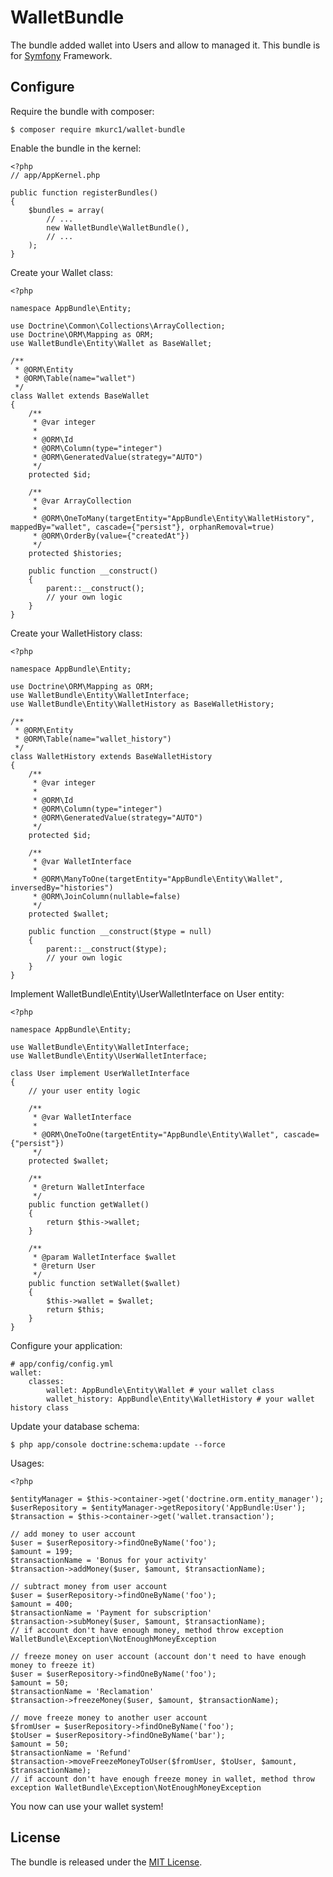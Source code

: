 # WalletBundle

The bundle added wallet into Users and allow to managed it. This bundle is for [Symfony](http://symfony.com/) Framework.

## Configure

Require the bundle with composer:

    $ composer require mkurc1/wallet-bundle

Enable the bundle in the kernel:

    <?php
    // app/AppKernel.php

    public function registerBundles()
    {
        $bundles = array(
            // ...
            new WalletBundle\WalletBundle(),
            // ...
        );
    }

Create your Wallet class:

    <?php
    
    namespace AppBundle\Entity;
    
    use Doctrine\Common\Collections\ArrayCollection;
    use Doctrine\ORM\Mapping as ORM;
    use WalletBundle\Entity\Wallet as BaseWallet;
    
    /**
     * @ORM\Entity
     * @ORM\Table(name="wallet")
     */
    class Wallet extends BaseWallet
    {
        /**
         * @var integer
         *
         * @ORM\Id
         * @ORM\Column(type="integer")
         * @ORM\GeneratedValue(strategy="AUTO")
         */
        protected $id;
        
        /**
         * @var ArrayCollection
         *
         * @ORM\OneToMany(targetEntity="AppBundle\Entity\WalletHistory", mappedBy="wallet", cascade={"persist"}, orphanRemoval=true)
         * @ORM\OrderBy(value={"createdAt"})
         */
        protected $histories;
    
        public function __construct()
        {
            parent::__construct();
            // your own logic
        }
    }
    
Create your WalletHistory class:

    <?php
    
    namespace AppBundle\Entity;
    
    use Doctrine\ORM\Mapping as ORM;
    use WalletBundle\Entity\WalletInterface;
    use WalletBundle\Entity\WalletHistory as BaseWalletHistory;
    
    /**
     * @ORM\Entity
     * @ORM\Table(name="wallet_history")
     */
    class WalletHistory extends BaseWalletHistory
    {
        /**
         * @var integer
         *
         * @ORM\Id
         * @ORM\Column(type="integer")
         * @ORM\GeneratedValue(strategy="AUTO")
         */
        protected $id;
        
        /**
         * @var WalletInterface
         *
         * @ORM\ManyToOne(targetEntity="AppBundle\Entity\Wallet", inversedBy="histories")
         * @ORM\JoinColumn(nullable=false)
         */
        protected $wallet;
        
        public function __construct($type = null)
        {
            parent::__construct($type);
            // your own logic
        }
    }
    
Implement WalletBundle\Entity\UserWalletInterface on User entity:

    <?php

    namespace AppBundle\Entity;

    use WalletBundle\Entity\WalletInterface;
    use WalletBundle\Entity\UserWalletInterface;

    class User implement UserWalletInterface
    {
        // your user entity logic
        
        /**
         * @var WalletInterface
         *
         * @ORM\OneToOne(targetEntity="AppBundle\Entity\Wallet", cascade={"persist"})
         */
        protected $wallet;
        
        /**
         * @return WalletInterface
         */
        public function getWallet()
        {
            return $this->wallet;
        }
    
        /**
         * @param WalletInterface $wallet
         * @return User
         */
        public function setWallet($wallet)
        {
            $this->wallet = $wallet;
            return $this;
        }
    }
    
Configure your application:

    # app/config/config.yml
    wallet:
        classes:
            wallet: AppBundle\Entity\Wallet # your wallet class
            wallet_history: AppBundle\Entity\WalletHistory # your wallet history class
    
Update your database schema:

    $ php app/console doctrine:schema:update --force

Usages:

    <?php
    
    $entityManager = $this->container->get('doctrine.orm.entity_manager');
    $userRepository = $entityManager->getRepository('AppBundle:User');
    $transaction = $this->container->get('wallet.transaction');
    
    // add money to user account
    $user = $userRepository->findOneByName('foo');
    $amount = 199;
    $transactionName = 'Bonus for your activity'
    $transaction->addMoney($user, $amount, $transactionName);
    
    // subtract money from user account
    $user = $userRepository->findOneByName('foo');
    $amount = 400;
    $transactionName = 'Payment for subscription'
    $transaction->subMoney($user, $amount, $transactionName);
    // if account don't have enough money, method throw exception WalletBundle\Exception\NotEnoughMoneyException
    
    // freeze money on user account (account don't need to have enough money to freeze it)
    $user = $userRepository->findOneByName('foo');
    $amount = 50;
    $transactionName = 'Reclamation'
    $transaction->freezeMoney($user, $amount, $transactionName);
    
    // move freeze money to another user account
    $fromUser = $userRepository->findOneByName('foo');
    $toUser = $userRepository->findOneByName('bar');
    $amount = 50;
    $transactionName = 'Refund'
    $transaction->moveFreezeMoneyToUser($fromUser, $toUser, $amount, $transactionName);
    // if account don't have enough freeze money in wallet, method throw exception WalletBundle\Exception\NotEnoughMoneyException
    
You now can use your wallet system!
    
## License

The bundle is released under the [MIT License](LICENSE).